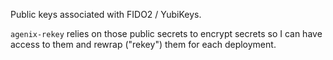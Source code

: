 Public keys associated with FIDO2 / YubiKeys.

`agenix-rekey` relies on those public secrets to encrypt secrets so I can have
access to them and rewrap ("rekey") them for each deployment.